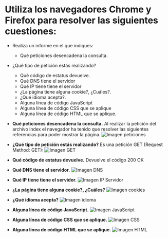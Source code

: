 # Utiliza los navegadores Chrome y Firefox para resolver las siguientes cuestiones:

* Realiza un informe en el que indiques:

     * Qué peticiones desencadena la consulta.
* ¿Qué tipo de petición estás realizando?
    * Qué código de estatus devuelve.
    * Qué DNS tiene el servidor
    * Qué IP tiene tiene el servidor
    * ¿La página tiene alguna cookie?, ¿Cuáles?.
    * ¿Qué idioma acepta?.
    * Alguna línea de código JavaScript
    * Alguna línea de código CSS que se aplique
    * Alguna línea de código HTML que se aplique.




* **Qué peticiones desencadena la consulta.**
Al realizar la petición del archivo index el navegador ha tenido que resolver las siguientes referencias para poder mostrar la página.
![Imagen peticiones](https://i.imgur.com/EmdRFrO.png)

* **¿Qué tipo de petición estás realizando?**
Es una petición GET (Request Method: GET):
![Imagen GET](https://i.imgur.com/38vHyHw.png)

* **Qué código de estatus devuelve.**
Devuelve el código 200 OK

* **Qué DNS tiene el servidor.**
![Imagen DNS](https://i.imgur.com/wSPkmb5.png)

* **Qué IP tiene tiene el servidor.**
![Imagen IP Servidor](https://i.imgur.com/Fk4WtEd.png)

* **¿La página tiene alguna cookie?, ¿Cuáles?**
![Imagen cookies](https://i.imgur.com/xPMlMEo.png)

* **¿Qué idioma acepta?**
![Imagen idioma](https://i.imgur.com/GYkM6tz.png)

* **Alguna línea de código JavaScript.**
![Imagen JavaScript](https://i.imgur.com/E7RUNKY.png)

* **Alguna línea de código CSS que se aplique.**
![Imagen CSS](https://i.imgur.com/OeLvS3M.png)

* **Alguna línea de código HTML que se aplique.**
![Imagen HTML](https://i.imgur.com/qxiNoL9.png)


